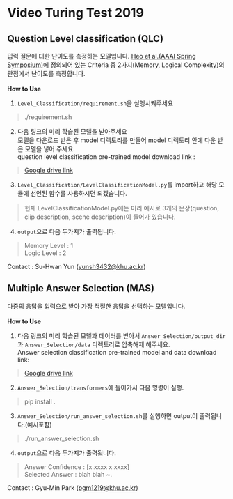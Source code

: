  Video Turing Test 2019
=====
Question Level classification (QLC)
-----------------------------
입력 질문에 대한 난이도를 측정하는 모델입니다.
[Heo et al.(AAAI Spring Symposium)](https://arxiv.org/abs/1904.00623)에 정의되어 있는 Criteria 중 2가지(Memory, Logical Complexity)의 관점에서 난이도를 측정합니다. <br><br>
__How to Use__
1. ``Level_Classification/requirement.sh``을 실행시켜주세요
> ./requirement.sh

2. 다음 링크의 미리 학습된 모델을 받아주세요<br>
모델을 다운로드 받은 후 model 디렉토리를 만들어 model 디렉토리 안에 다운 받은 모델을 넣어 주세요. <br>
question level classification pre-trained model download link : <br>
>[Google drive link](https://drive.google.com/drive/folders/1AsK-xYOwN8x_rw05AyA3ZiIISGj4N2I2?usp=sharing)

3. ``Level_Classification/LevelClassificationModel.py``를 import하고 해당 모듈에 선언된 함수를 사용하시면 되겠습니다.
> 현재 LevelClassificationModel.py에는 미리 예시로 3개의 문장(question, clip description, scene description)이 들어가 있습니다. 

4. ``output``으로 다음 두가지가 출력됩니다.
> Memory Level : 1 <br>
> Logic Level : 2

Contact : Su-Hwan Yun (yunsh3432@khu.ac.kr)

Multiple Answer Selection (MAS)
------------------
다중의 응답을 입력으로 받아 가장 적절한 응답을 선택하는 모델입니다. <br><br>
__How to Use__
1. 다음 링크의 미리 학습된 모델과 데이터를 받아서 ``Answer_Selection/output_dir`` 과 ``Answer_Selection/data`` 디렉토리로 압축해제 해주세요.<br>
Answer selection classification pre-trained model and data download link: <br>
>[Google drive link](https://drive.google.com/open?id=1U2OV0ZFi-BtjJC-78DeZ0UgPpic0tzKG)

2. ``Answer_Selection/transformers``에 들어가서 다음 명령어 실행.
>pip install .

3. ``Answer_Selection/run_answer_selection.sh``를 실행하면 output이 출력됩니다.(예시포함)
>./run_answer_selection.sh

4. ``output``으로 다음 두가지가 출력됩니다.
>Answer Confidence : [x.xxxx  x.xxxx] <br>
>Selected Answer : blah blah ~.

Contact : Gyu-Min Park (pgm1219@khu.ac.kr)



